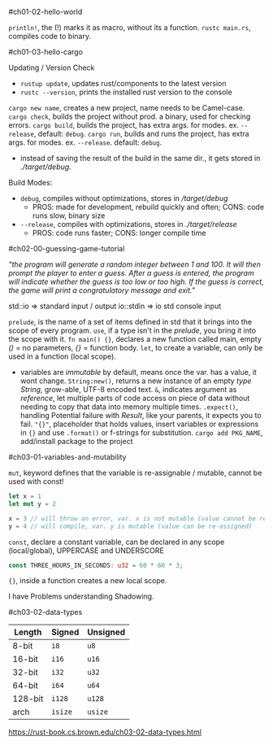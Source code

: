 #ch01-02-hello-world

`println!`, the (!) marks it as macro, without its a function.
`rustc main.rs`, compiles code to binary.

#ch01-03-hello-cargo

Updating / Version Check
- `rustup update`, updates rust/components to the latest version
- `rustc --version`, prints the installed rust version to the console

`cargo new name`, creates a new project, name needs to be Camel-case.
`cargo check`, builds the project without prod. a binary, used for checking errors.
`cargo build`, builds the project, has extra args. for modes. ex. ``--release``, default: `debug`.
`cargo run`, builds and runs the project, has extra args. for modes. ex. `--release`. default: `debug`.
 - instead of saving the result of the build in the same dir., it gets stored in *./target/debug*.

Build Modes:
- `debug`, compiles without optimizations, stores in */target/debug*
	- PROS: made for development, rebuild quickly and often; CONS: code runs slow, binary size
- `--release`, compiles with optimizations, stores in *./target/release*
	- PROS: code runs faster; CONS: longer compile time

#ch02-00-guessing-game-tutorial

*"the program will generate a random integer between 1 and 100. It will then prompt the player to enter a guess. After a guess is entered, the program will indicate whether the guess is too low or too high. If the guess is correct, the game will print a congratulatory message and exit."*

std::io => standard input / output
io::stdin => io std console input

`prelude`, is the name of a set of items defined in std that it brings into the scope of every program.
`use`, if a type isn't in the *prelude*, you bring it into the scope with it.
`fn main() {}`, declares a new function called main, empty *()* = no parameters, *{}* = function body.
`let`, to create a variable, can only be used in a function (local scope).
- variables are *immutable* by default, means once the var. has a value, it wont change.
`String:new()`, returns a new instance of an empty *type String*, grow-able, UTF-8 encoded text.
`&`, indicates argument as *reference*, let multiple parts of code access on piece of data without needing to copy that data into memory multiple times.
`.expect()`, handling Potential failure with *Result*, like your parents, it expects you to fail.
`"{}"`, placeholder that holds values, insert variables or expressions in `{}` and use `.format()` or f-strings for substitution.
`cargo add PKG_NAME`, add/install package to the project


#ch03-01-variables-and-mutability

`mut`, keyword defines that the variable is re-assignable / mutable, cannot be used with const!
```rust
let x = 1
let mut y = 2

x = 3 // will throw an error, var. x is not mutable (value cannot be re-assigned)
y = 4 // will compile, var. y is mutable (value can be re-assigned)
```

`const`, declare a constant variable, can be declared in any scope (local/global), UPPERCASE and UNDERSCORE
```rust
const THREE_HOURS_IN_SECONDS: u32 = 60 * 60 * 3;
```

`{}`, inside a function creates a new local scope.

I have Problems understanding Shadowing.

#ch03-02-data-types

| Length  | Signed  | Unsigned |
| ------- | ------- | -------- |
| 8-bit   | `i8`    | `u8`     |
| 16-bit  | `i16`   | `u16`    |
| 32-bit  | `i32`   | `u32`    |
| 64-bit  | `i64`   | `u64`    |
| 128-bit | `i128`  | `u128`   |
| arch    | `isize` | `usize`  |




https://rust-book.cs.brown.edu/ch03-02-data-types.html
